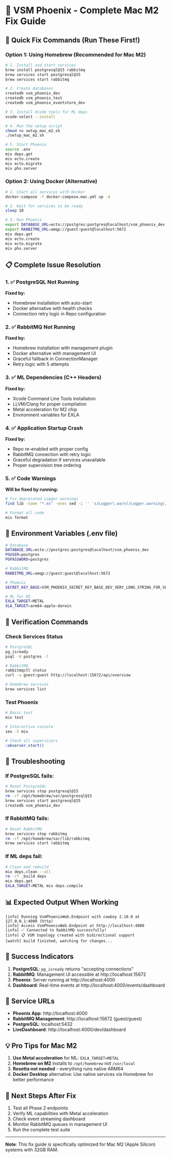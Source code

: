 # 🚀 VSM Phoenix - Complete Mac M2 Fix Guide

## 🔴 Quick Fix Commands (Run These First!)

### Option 1: Using Homebrew (Recommended for Mac M2)
```bash
# 1. Install and start services
brew install postgresql@15 rabbitmq
brew services start postgresql@15
brew services start rabbitmq

# 2. Create databases
createdb vsm_phoenix_dev
createdb vsm_phoenix_test
createdb vsm_phoenix_eventstore_dev

# 3. Install Xcode tools for ML deps
xcode-select --install

# 4. Run the setup script
chmod +x setup_mac_m2.sh
./setup_mac_m2.sh

# 5. Start Phoenix
source .env
mix deps.get
mix ecto.create
mix ecto.migrate
mix phx.server
```

### Option 2: Using Docker (Alternative)
```bash
# 1. Start all services with Docker
docker-compose -f docker-compose.mac.yml up -d

# 2. Wait for services to be ready
sleep 10

# 3. Run Phoenix
export DATABASE_URL=ecto://postgres:postgres@localhost/vsm_phoenix_dev
export RABBITMQ_URL=amqp://guest:guest@localhost:5672
mix deps.get
mix ecto.create
mix ecto.migrate
mix phx.server
```

## 📋 Complete Issue Resolution

### 1. ✅ PostgreSQL Not Running
**Fixed by:**
- Homebrew installation with auto-start
- Docker alternative with health checks
- Connection retry logic in Repo configuration

### 2. ✅ RabbitMQ Not Running  
**Fixed by:**
- Homebrew installation with management plugin
- Docker alternative with management UI
- Graceful fallback in ConnectionManager
- Retry logic with 5 attempts

### 3. ✅ ML Dependencies (C++ Headers)
**Fixed by:**
- Xcode Command Line Tools installation
- LLVM/Clang for proper compilation
- Metal acceleration for M2 chip
- Environment variables for EXLA

### 4. ✅ Application Startup Crash
**Fixed by:**
- Repo re-enabled with proper config
- RabbitMQ connection with retry logic
- Graceful degradation if services unavailable
- Proper supervision tree ordering

### 5. ✅ Code Warnings
**Will be fixed by running:**
```bash
# Fix deprecated Logger warnings
find lib -name "*.ex" -exec sed -i '' 's/Logger\.warn(/Logger.warning(/g' {} \;

# Format all code
mix format
```

## 🎯 Environment Variables (.env file)
```bash
# Database
DATABASE_URL=ecto://postgres:postgres@localhost/vsm_phoenix_dev
PGUSER=postgres
PGPASSWORD=postgres

# RabbitMQ
RABBITMQ_URL=amqp://guest:guest@localhost:5672

# Phoenix
SECRET_KEY_BASE=VSM_PHOENIX_SECRET_KEY_BASE_DEV_VERY_LONG_STRING_FOR_SECURITY_WITH_64_BYTES_MIN_REQUIREMENT_HERE_FOR_MAC_M2

# ML for M2
EXLA_TARGET=METAL
XLA_TARGET=arm64-apple-darwin
```

## 🔧 Verification Commands

### Check Services Status
```bash
# PostgreSQL
pg_isready
psql -U postgres -l

# RabbitMQ
rabbitmqctl status
curl -u guest:guest http://localhost:15672/api/overview

# Homebrew services
brew services list
```

### Test Phoenix
```bash
# Basic test
mix test

# Interactive console
iex -S mix

# Check all supervisors
:observer.start()
```

## 🚨 Troubleshooting

### If PostgreSQL fails:
```bash
# Reset PostgreSQL
brew services stop postgresql@15
rm -rf /opt/homebrew/var/postgresql@15
brew services start postgresql@15
createdb vsm_phoenix_dev
```

### If RabbitMQ fails:
```bash
# Reset RabbitMQ
brew services stop rabbitmq
rm -rf /opt/homebrew/var/lib/rabbitmq
brew services start rabbitmq
```

### If ML deps fail:
```bash
# Clean and rebuild
mix deps.clean --all
rm -rf _build deps
mix deps.get
EXLA_TARGET=METAL mix deps.compile
```

## 📊 Expected Output When Working

```
[info] Running VsmPhoenixWeb.Endpoint with cowboy 2.10.0 at 127.0.0.1:4000 (http)
[info] Access VsmPhoenixWeb.Endpoint at http://localhost:4000
[info] ✅ Connected to RabbitMQ successfully!
[info] 📋 VSM topology created with bidirectional support
[watch] build finished, watching for changes...
```

## 🎉 Success Indicators

1. **PostgreSQL**: `pg_isready` returns "accepting connections"
2. **RabbitMQ**: Management UI accessible at http://localhost:15672
3. **Phoenix**: Server running at http://localhost:4000
4. **Dashboard**: Real-time events at http://localhost:4000/events/dashboard

## 🔗 Service URLs

- **Phoenix App**: http://localhost:4000
- **RabbitMQ Management**: http://localhost:15672 (guest/guest)
- **PostgreSQL**: localhost:5432
- **LiveDashboard**: http://localhost:4000/dev/dashboard

## 💡 Pro Tips for Mac M2

1. **Use Metal acceleration** for ML: `EXLA_TARGET=METAL`
2. **Homebrew on M2** installs to `/opt/homebrew` not `/usr/local`
3. **Rosetta not needed** - everything runs native ARM64
4. **Docker Desktop** alternative: Use native services via Homebrew for better performance

## 🚀 Next Steps After Fix

1. Test all Phase 2 endpoints
2. Verify ML capabilities with Metal acceleration
3. Check event streaming dashboard
4. Monitor RabbitMQ queues in management UI
5. Run the complete test suite

---

**Note**: This fix guide is specifically optimized for Mac M2 (Apple Silicon) systems with 32GB RAM.